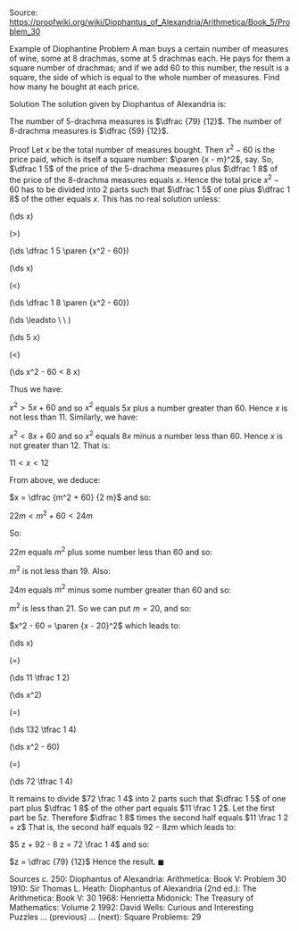 # 

Source: https://proofwiki.org/wiki/Diophantus_of_Alexandria/Arithmetica/Book_5/Problem_30



Example of Diophantine Problem
A man buys a certain number of measures of wine, some at $8$ drachmas, some at $5$ drachmas each.
He pays for them a square number of drachmas;
and if we add $60$ to this number, the result is a square, the side of which is equal to the whole number of measures.
Find how many he bought at each price.


Solution
The solution given by Diophantus of Alexandria is:

The number of $5$-drachma measures is $\dfrac {79} {12}$.
The number of $8$-drachma measures is $\dfrac {59} {12}$.


Proof
Let $x$ be the total number of measures bought.
Then $x^2 - 60$ is the price paid, which is itself a square number: $\paren {x - m}^2$, say.
So, $\dfrac 1 5$ of the price of the $5$-drachma measures plus $\dfrac 1 8$ of the price of the $8$-drachma measures equals $x$.
Hence the total price $x^2 - 60$ has to be divided into $2$ parts such that $\dfrac 1 5$ of one plus $\dfrac 1 8$ of the other equals $x$.
This has no real solution unless:














\(\ds x\)

\(>\)







\(\ds \dfrac 1 5 \paren {x^2 - 60}\)




















\(\ds x\)

\(<\)







\(\ds \dfrac 1 8 \paren {x^2 - 60}\)














\(\ds \leadsto \ \ \)





\(\ds 5 x\)

\(<\)







\(\ds x^2 - 60 < 8 x\)









Thus we have:

$x^2 > 5 x + 60$
and so $x^2$ equals $5 x$ plus a number greater than $60$.
Hence $x$ is not less than $11$.
Similarly, we have:

$x^2 < 8 x + 60$
and so $x^2$ equals $8 x$ minus a number less than 60.
Hence $x$ is not greater than $12$.
That is:

$11 < x < 12$

From above, we deduce:

$x = \dfrac {m^2 + 60} {2 m}$
and so:

$22 m < m^2 + 60 < 24 m$

So:

$22 m$ equals $m^2$ plus some number less than $60$
and so:

$m^2$ is not less than $19$.
Also:

$24 m$ equals $m^2$ minus some number greater than $60$
and so:

$m^2$ is less than $21$.
So we can put $m = 20$, and so:

$x^2 - 60 = \paren {x - 20}^2$
which leads to:














\(\ds x\)

\(=\)







\(\ds 11 \tfrac 1 2\)




















\(\ds x^2\)

\(=\)







\(\ds 132 \tfrac 1 4\)




















\(\ds x^2 - 60\)

\(=\)







\(\ds 72 \tfrac 1 4\)










It remains to divide $72 \frac 1 4$ into $2$ parts such that $\dfrac 1 5$ of one part plus $\dfrac 1 8$ of the other part equals $11 \frac 1 2$.
Let the first part be $5 z$.
Therefore $\dfrac 1 8$ times the second half equals $11 \frac 1 2 + z$
That is, the second half equals $92 - 8 z$m which leads to:

$5 z + 92 - 8 z = 72 \frac 1 4$
and so:

$z = \dfrac {79} {12}$
Hence the result.
$\blacksquare$


Sources
c. 250: Diophantus of Alexandria: Arithmetica: Book $\text {V}$: Problem $30$
1910: Sir Thomas L. Heath: Diophantus of Alexandria (2nd ed.): The Arithmetica: Book $\text {V}$: $30$
1968: Henrietta Midonick: The Treasury of Mathematics: Volume $\text { 2 }$
1992: David Wells: Curious and Interesting Puzzles ... (previous) ... (next): Square Problems: $29$




